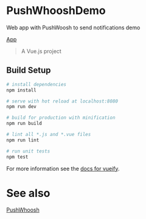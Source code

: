 # PushWhooshDemo

Web app with PushWoosh to send notifications demo

[App](http://d3ltcod.github.io/PushWhooshDemo/)
> A Vue.js project

## Build Setup

``` bash
# install dependencies
npm install

# serve with hot reload at localhost:8080
npm run dev

# build for production with minification
npm run build

# lint all *.js and *.vue files
npm run lint

# run unit tests
npm test
```

For more information see the [docs for vueify](https://github.com/vuejs/vueify).

# See also
[PushWhoosh](https://www.pushwoosh.com/)

